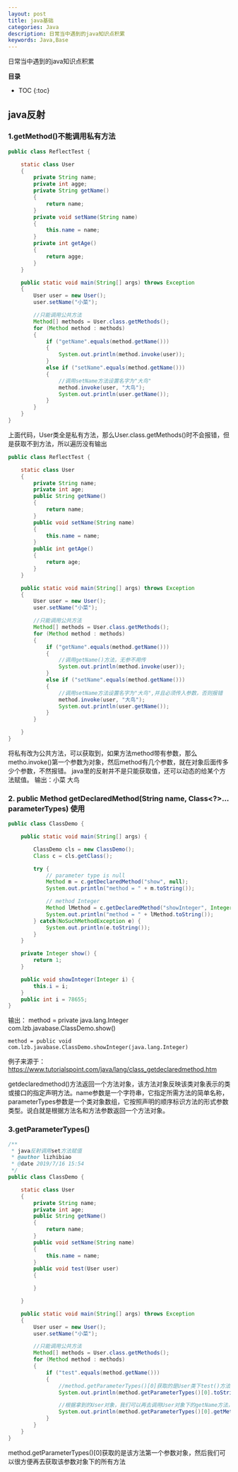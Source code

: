 ```yaml
---
layout: post
title: java基础
categories: Java
description: 日常当中遇到的java知识点积累
keywords: Java,Base
---
```


日常当中遇到的java知识点积累



**目录**

* TOC
{:toc}

## java反射

### 1.getMethod()不能调用私有方法

```java
public class ReflectTest {

    static class User
    {
        private String name;
        private int agge;
        private String getName()
        {
            return name;
        }
        private void setName(String name)
        {
            this.name = name;
        }
        private int getAge()
        {
            return agge;
        }
    }

    public static void main(String[] args) throws Exception
    {
        User user = new User();
        user.setName("小菜");

        //只能调用公共方法
        Method[] methods = User.class.getMethods();
        for (Method method : methods)
        {
            if ("getName".equals(method.getName()))
            {
                System.out.println(method.invoke(user));
            }
            else if ("setName".equals(method.getName()))
            {
                //调用setName方法设置名字为"大鸟"
                method.invoke(user, "大鸟");
                System.out.println(user.getName());
            }
        }
    }
}
```
上面代码，User类全是私有方法，那么User.class.getMethods()时不会报错，但是获取不到方法，所以遍历没有输出

```java
public class ReflectTest {

    static class User
    {
        private String name;
        private int age;
        public String getName()
        {
            return name;
        }
        public void setName(String name)
        {
            this.name = name;
        }
        public int getAge()
        {
            return age;
        }
    }

    public static void main(String[] args) throws Exception
    {
        User user = new User();
        user.setName("小菜");

        //只能调用公共方法
        Method[] methods = User.class.getMethods();
        for (Method method : methods)
        {
            if ("getName".equals(method.getName()))
            {
                //调用getName()方法，无参不用传
                System.out.println(method.invoke(user));
            }
            else if ("setName".equals(method.getName()))
            {
                //调用setName方法设置名字为"大鸟",并且必须传入参数，否则报错
                method.invoke(user, "大鸟");
                System.out.println(user.getName());
            }
        }

    }
}
```
将私有改为公共方法，可以获取到，如果方法method带有参数，那么metho.invoke()第一个参数为对象，然后method有几个参数，就在对象后面传多少个参数，不然报错。
java里的反射并不是只能获取值，还可以动态的给某个方法赋值。
输出：小菜  大鸟

### 2. public Method getDeclaredMethod(String name, Class<?>... parameterTypes) 使用

```java
public class ClassDemo {

    public static void main(String[] args) {

        ClassDemo cls = new ClassDemo();
        Class c = cls.getClass();

        try {
            // parameter type is null
            Method m = c.getDeclaredMethod("show", null);
            System.out.println("method = " + m.toString());

            // method Integer
            Method lMethod = c.getDeclaredMethod("showInteger", Integer.class);
            System.out.println("method = " + lMethod.toString());
        } catch(NoSuchMethodException e) {
            System.out.println(e.toString());
        }
    }

    private Integer show() {
        return 1;
    }

    public void showInteger(Integer i) {
        this.i = i;
    }
    public int i = 78655;
}
```
输出：
	method = private java.lang.Integer com.lzb.javabase.ClassDemo.show()
	
	method = public void com.lzb.javabase.ClassDemo.showInteger(java.lang.Integer)
	
例子来源于：https://www.tutorialspoint.com/java/lang/class_getdeclaredmethod.htm

getdeclaredmethod()方法返回一个方法对象，该方法对象反映该类对象表示的类或接口的指定声明方法。name参数是一个字符串，它指定所需方法的简单名称，
parameterTypes参数是一个类对象数组，它按照声明的顺序标识方法的形式参数类型。说白就是根据方法名和方法参数返回一个方法对象。


### 3.getParameterTypes()

```java
/**
 * java反射调用set方法赋值
 * @author lizhibiao
 * @date 2019/7/16 15:54
 */
public class ClassDemo {

    static class User
    {
        private String name;
        private int age;
        public String getName()
        {
            return name;
        }
        public void setName(String name)
        {
            this.name = name;
        }
        public void test(User user)
        {

        }

    }

    public static void main(String[] args) throws Exception
    {
        User user = new User();
        user.setName("小菜");

        //只能调用公共方法
        Method[] methods = User.class.getMethods();
        for (Method method : methods)
        {
            if ("test".equals(method.getName()))
            {
                //method.getParameterTypes()[0]获取的是User类下test()方法第一个参数，该参数就是一个User对象
                System.out.println(method.getParameterTypes()[0].toString());

                //根据拿到的User对象，我们可以再去调用User对象下的getName方法，然后传入当前user对象进行反射调用
                System.out.println(method.getParameterTypes()[0].getMethod("getName").invoke(user));
            }
        }
    }
}
```

method.getParameterTypes()[0]获取的是该方法第一个参数对象，然后我们可以很方便再去获取该参数对象下的所有方法